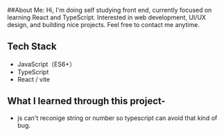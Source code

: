 ##About Me:
Hi, I'm doing self studying front end, currently focused on learning React and TypeScript. Interested in web development, UI/UX design, and building nice projects. Feel free to contact me anytime.

## Tech Stack
- JavaScript（ES6+）
- TypeScript
- React / vite

## What I learned through this project-
- js can't reconige string or number so typescript can avoid that kind of bug.

